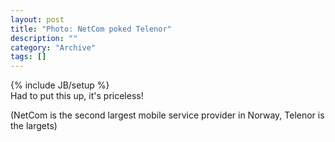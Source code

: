 ```yaml
--- 
layout: post 
title: "Photo: NetCom poked Telenor"
description: ""
category: "Archive"
tags: []
---
```

{% include JB/setup %}  
Had to put this up, it's priceless!

(NetCom is the second largest mobile service provider in Norway, Telenor is the largets)